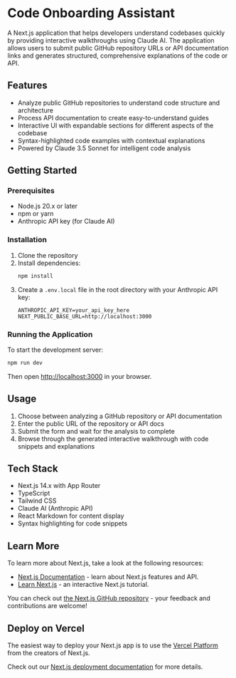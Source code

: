 # Code Onboarding Assistant

A Next.js application that helps developers understand codebases quickly by providing interactive walkthroughs using Claude AI. The application allows users to submit public GitHub repository URLs or API documentation links and generates structured, comprehensive explanations of the code or API.

## Features

- Analyze public GitHub repositories to understand code structure and architecture
- Process API documentation to create easy-to-understand guides
- Interactive UI with expandable sections for different aspects of the codebase
- Syntax-highlighted code examples with contextual explanations
- Powered by Claude 3.5 Sonnet for intelligent code analysis

## Getting Started

### Prerequisites

- Node.js 20.x or later
- npm or yarn
- Anthropic API key (for Claude AI)

### Installation

1. Clone the repository
2. Install dependencies:
   ```bash
   npm install
   ```
3. Create a `.env.local` file in the root directory with your Anthropic API key:
   ```
   ANTHROPIC_API_KEY=your_api_key_here
   NEXT_PUBLIC_BASE_URL=http://localhost:3000
   ```

### Running the Application

To start the development server:

```bash
npm run dev
```

Then open [http://localhost:3000](http://localhost:3000) in your browser.

## Usage

1. Choose between analyzing a GitHub repository or API documentation
2. Enter the public URL of the repository or API docs
3. Submit the form and wait for the analysis to complete
4. Browse through the generated interactive walkthrough with code snippets and explanations

## Tech Stack

- Next.js 14.x with App Router
- TypeScript
- Tailwind CSS
- Claude AI (Anthropic API)
- React Markdown for content display
- Syntax highlighting for code snippets

## Learn More

To learn more about Next.js, take a look at the following resources:

- [Next.js Documentation](https://nextjs.org/docs) - learn about Next.js features and API.
- [Learn Next.js](https://nextjs.org/learn) - an interactive Next.js tutorial.

You can check out [the Next.js GitHub repository](https://github.com/vercel/next.js) - your feedback and contributions are welcome!

## Deploy on Vercel

The easiest way to deploy your Next.js app is to use the [Vercel Platform](https://vercel.com/new?utm_medium=default-template&filter=next.js&utm_source=create-next-app&utm_campaign=create-next-app-readme) from the creators of Next.js.

Check out our [Next.js deployment documentation](https://nextjs.org/docs/app/building-your-application/deploying) for more details.
